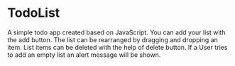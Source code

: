 # TodoList

A simple todo app created based on JavaScript. 
You can add your list with the add button.
The list can be rearranged by dragging and dropping an item.
List items can be deleted with the help of delete button.
If a User tries to add an empty list an alert message will be shown.
